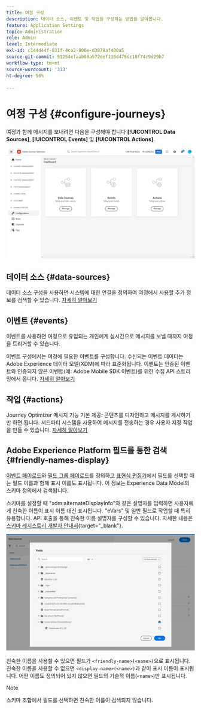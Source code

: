 ```yaml
---
title: 여정 구성
description: 데이터 소스, 이벤트 및 작업을 구성하는 방법을 알아봅니다.
feature: Application Settings
topic: Administration
role: Admin
level: Intermediate
exl-id: c144d44f-031f-4ca2-800e-d3878af400a5
source-git-commit: 51254efaab08a572def118d475dc18f74c9d29b7
workflow-type: tm+mt
source-wordcount: '313'
ht-degree: 56%

---
```


# 여정 구성 {#configure-journeys}

여정과 함께 메시지를 보내려면 다음을 구성해야 합니다 **[!UICONTROL Data Sources]**, **[!UICONTROL Events]** 및 **[!UICONTROL Actions]**.

![](../assets/admin-menu.png)

## 데이터 소스 {#data-sources}

데이터 소스 구성을 사용하면 시스템에 대한 연결을 정의하여 여정에서 사용할 추가 정보를 검색할 수 있습니다. [자세히 알아보기](../../using/datasource/about-data-sources.md)

## 이벤트 {#events}

이벤트를 사용하면 여정으로 유입되는 개인에게 실시간으로 메시지를 보낼 때까지 여정을 트리거할 수 있습니다.

이벤트 구성에서는 여정에 필요한 이벤트를 구성합니다. 수신되는 이벤트 데이터는 Adobe Experience 데이터 모델(XDM)에 따라 표준화됩니다. 이벤트는 인증된 이벤트와 인증되지 않은 이벤트(예: Adobe Mobile SDK 이벤트)를 위한 수집 API 스트리밍에서 옵니다. [자세히 알아보기](../../using/event/about-events.md)

## 작업 {#actions}

Journey Optimizer 메시지 기능 기본 제공: 콘텐츠를 디자인하고 메시지를 게시하기만 하면 됩니다. 서드파티 시스템을 사용하여 메시지를 전송하는 경우 사용자 지정 작업을 만들 수 있습니다. [자세히 알아보기](../../using/action/action.md)

## Adobe Experience Platform 필드를 통한 검색 {#friendly-names-display}

[이벤트 페이로드](../event/about-creating.md#define-the-payload-fields)와 [필드 그룹 페이로드](../datasource/configure-data-sources.md#define-field-groups)를 정의하고 [표현식 편집기](../building-journeys/expression/expressionadvanced.md)에서 필드를 선택할 때는 필드 이름과 함께 표시 이름도 표시됩니다. 이 정보는 Experience Data Model의 스키마 정의에서 검색됩니다.

스키마를 설정할 때 &quot;xdm:alternateDisplayInfo&quot;와 같은 설명자를 입력하면 사용자에게 친숙한 이름이 표시 이름 대신 표시됩니다. &quot;eVars&quot; 및 일반 필드로 작업할 때 특히 유용합니다. API 호출을 통해 친숙한 이름 설명자를 구성할 수 있습니다. 자세한 내용은 [스키마 레지스트리 개발자 안내서](https://experienceleague.adobe.com/docs/experience-platform/xdm/api/getting-started.html?lang=ko){target=&quot;_blank&quot;}.

![](../assets/xdm-from-descriptors.png)

친숙한 이름을 사용할 수 있으면 필드가 `<friendly-name>(<name>)`으로 표시됩니다. 친숙한 이름을 사용할 수 없으면 `<display-name>(<name>)`과 같이 표시 이름이 표시됩니다. 어떤 이름도 정의되어 있지 않으면 필드의 기술적 이름(`<name>`)만 표시됩니다.

>[!NOTE]
>
>스키마 조합에서 필드를 선택하면 친숙한 이름이 검색되지 않습니다.
